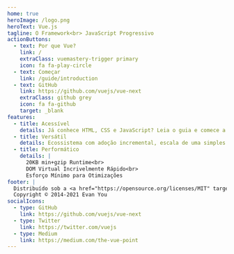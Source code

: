 ```yaml
---
home: true
heroImage: /logo.png
heroText: Vue.js
tagline: O Framework<br> JavaScript Progressivo
actionButtons:
  - text: Por que Vue?
    link: /
    extraClass: vuemastery-trigger primary
    icon: fa fa-play-circle
  - text: Começar
    link: /guide/introduction
  - text: GitHub
    link: https://github.com/vuejs/vue-next
    extraClass: github grey
    icon: fa fa-github
    target: _blank
features:
  - title: Acessível
    details: Já conhece HTML, CSS e JavaScript? Leia o guia e comece a criar aplicações sem perder tempo!
  - title: Versátil
    details: Ecossistema com adoção incremental, escala de uma simples biblioteca à um <i>framework</i> completo.
  - title: Performático
    details: |
      20KB min+gzip Runtime<br>
      DOM Virtual Incrivelmente Rápido<br>
      Esforço Mínimo para Otimizações
footer: |
  Distribuído sob a <a href="https://opensource.org/licenses/MIT" target="_blank" rel="noopener">Licença MIT</a><br>
  Copyright © 2014-2021 Evan You
socialIcons:
  - type: GitHub
    link: https://github.com/vuejs/vue-next
  - type: Twitter
    link: https://twitter.com/vuejs
  - type: Medium
    link: https://medium.com/the-vue-point
---
```


<common-vuemastery-video-modal/>
